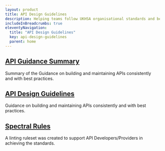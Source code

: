 ```yaml
---
layout: product
title: API Design Guidelines
description: Helping teams follow UKHSA organisational standards and best practices.
includeInBreadcrumbs: true
eleventyNavigation:
  title: "API Design Guidelines"
  key: api-design-guidelines
  parent: home
---
```

<div class="govuk-grid-row">
  <section class="govuk-grid-column-one-third-from-desktop">
    <h2 class="govuk-heading-m govuk-!-margin-bottom-2">
      <a class="govuk-link govuk-link--no-visited-state" href="./api-guidelines-summary/">
        API Guidance Summary
      </a>
    </h2>
    <p class="govuk-body">
      Summary of the Guidance on building and maintaining APIs consistently and with best practices.
    </p>
  </section>
    <section class="govuk-grid-column-one-third-from-desktop">
    <h2 class="govuk-heading-m govuk-!-margin-bottom-2">
      <a class="govuk-link govuk-link--no-visited-state" href="./api-guidelines/">
        API Design Guidelines
      </a>
    </h2>
    <p class="govuk-body">
      Guidance on building and maintaining APIs consistently and with best practices.
    </p>
  </section>
  <section class="govuk-grid-column-one-third-from-desktop">
    <h2 class="govuk-heading-m govuk-!-margin-bottom-2">
      <a class="govuk-link govuk-link--no-visited-state" href="./spectral-rules/">
        Spectral Rules
      </a>
    </h2>
    <p class="govuk-body">
      A linting ruleset was created to support API Developers/Providers in achieving the standards.
    </p>
  </section>
</div>